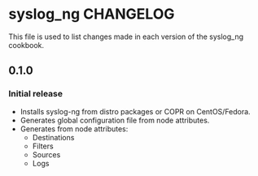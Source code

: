 # syslog_ng CHANGELOG

This file is used to list changes made in each version of the syslog_ng cookbook.

## 0.1.0

### Initial release

- Installs syslog-ng from distro packages or COPR on CentOS/Fedora.
- Generates global configuration file from node attributes.
- Generates from node attributes:
  - Destinations
  - Filters
  - Sources
  - Logs
